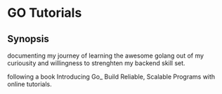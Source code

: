 # **GO Tutorials**

## **Synopsis**
documenting my journey of learning the awesome golang out of my curiousity and willingness to strenghten my backend skill set.

following a book Introducing Go_ Build Reliable, Scalable Programs with online tutorials.